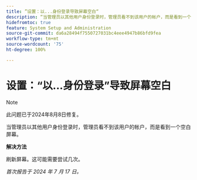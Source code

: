 ```yaml
---
title: ”设置：以...身份登录导致屏幕空白“
description: “当管理员以其他用户身份登录时，管理员看不到该用户的帐户，而是看到一个空白屏幕。”
hidefromtoc: true
feature: System Setup and Administration
source-git-commit: da6a28494f7550727031bc4eee4947b86bfd9fea
workflow-type: tm+mt
source-wordcount: '75'
ht-degree: 100%

---
```



# 设置：“以...身份登录”导致屏幕空白

>[!NOTE]
>
>此问题已于2024年8月8日修复。

当管理员以其他用户身份登录时，管理员看不到该用户的帐户，而是看到一个空白屏幕。

**解决方法**

刷新屏幕。这可能需要尝试几次。

_首次报告于 2024 年 7 月 17 日。_
